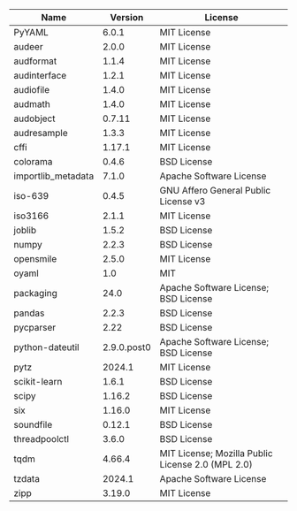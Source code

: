 | Name               | Version     | License                                           |
|--------------------|-------------|---------------------------------------------------|
| PyYAML             | 6.0.1       | MIT License                                       |
| audeer             | 2.0.0       | MIT License                                       |
| audformat          | 1.1.4       | MIT License                                       |
| audinterface       | 1.2.1       | MIT License                                       |
| audiofile          | 1.4.0       | MIT License                                       |
| audmath            | 1.4.0       | MIT License                                       |
| audobject          | 0.7.11      | MIT License                                       |
| audresample        | 1.3.3       | MIT License                                       |
| cffi               | 1.17.1      | MIT License                                       |
| colorama           | 0.4.6       | BSD License                                       |
| importlib_metadata | 7.1.0       | Apache Software License                           |
| iso-639            | 0.4.5       | GNU Affero General Public License v3              |
| iso3166            | 2.1.1       | MIT License                                       |
| joblib             | 1.5.2       | BSD License                                       |
| numpy              | 2.2.3       | BSD License                                       |
| opensmile          | 2.5.0       | MIT License                                       |
| oyaml              | 1.0         | MIT                                               |
| packaging          | 24.0        | Apache Software License; BSD License              |
| pandas             | 2.2.3       | BSD License                                       |
| pycparser          | 2.22        | BSD License                                       |
| python-dateutil    | 2.9.0.post0 | Apache Software License; BSD License              |
| pytz               | 2024.1      | MIT License                                       |
| scikit-learn       | 1.6.1       | BSD License                                       |
| scipy              | 1.16.2      | BSD License                                       |
| six                | 1.16.0      | MIT License                                       |
| soundfile          | 0.12.1      | BSD License                                       |
| threadpoolctl      | 3.6.0       | BSD License                                       |
| tqdm               | 4.66.4      | MIT License; Mozilla Public License 2.0 (MPL 2.0) |
| tzdata             | 2024.1      | Apache Software License                           |
| zipp               | 3.19.0      | MIT License                                       |
